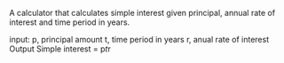 A calculator that calculates simple interest given principal, annual rate of interest and time period in years.

input:
  p, principal amount
  t, time period in years
  r, anual rate of interest 
Output
  Simple interest = p*t*r 
